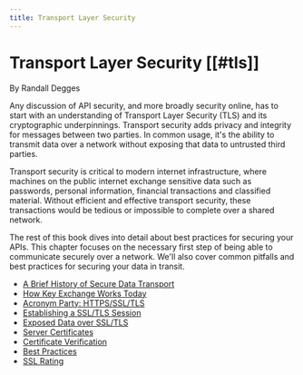 ```yaml
---
title: Transport Layer Security
---
```

# Transport Layer Security [[#tls]]

<div class="chapter-author">By Randall Degges</div>

Any discussion of API security, and more broadly security online, has to start with an understanding of Transport Layer Security (TLS) and its cryptographic underpinnings. Transport security adds privacy and integrity for messages between two parties. In common usage, it's the ability to transmit data over a network without exposing that data to untrusted third parties.

Transport security is critical to modern internet infrastructure, where machines on the public internet exchange sensitive data such as passwords, personal information, financial transactions and classified material. Without efficient and effective transport security, these transactions would be tedious or impossible to complete over a shared network.

The rest of this book dives into detail about best practices for securing your APIs. This chapter focuses on the necessary first step of being able to communicate securely over a network. We'll also cover common pitfalls and best practices for securing your data in transit.










<section class="chapter-subsection-list"><ul><li><a href="/books/api-security/tls/history">A Brief History of Secure Data Transport</a></li><li><a href="/books/api-security/tls/key-exchange">How Key Exchange Works Today</a></li><li><a href="/books/api-security/tls/acronyms">Acronym Party: HTTPS/SSL/TLS</a></li><li><a href="/books/api-security/tls/how">Establishing a SSL/TLS Session</a></li><li><a href="/books/api-security/tls/exposed-data">Exposed Data over SSL/TLS</a></li><li><a href="/books/api-security/tls/server-certificates">Server Certificates</a></li><li><a href="/books/api-security/tls/certificate-verification">Certificate Verification</a></li><li><a href="/books/api-security/tls/best-practices">Best Practices</a></li><li><a href="/books/api-security/tls/ssl-rating">SSL Rating</a></li></ul></section>
